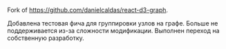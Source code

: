 Fork of https://github.com/danielcaldas/react-d3-graph. 

Добавлена тестовая фича для группировки узлов на графе. Больше не поддерживается из-за сложности модификации. Выполнен переход на собственную разработку.
